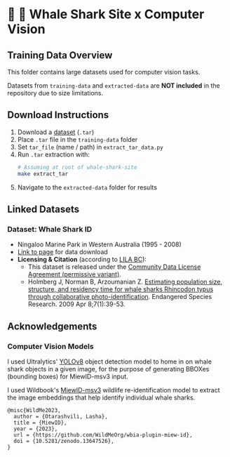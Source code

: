 # 🐋 🦈 Whale Shark Site x Computer Vision 

## Training Data Overview

This folder contains large datasets used for computer vision tasks.

Datasets from `training-data` and `extracted-data` are **NOT included** in the repository due to size limitations.


## Download Instructions

1. Download a [dataset](#linked-datasets) (`.tar`) 
2. Place `.tar` file in the `training-data` folder 
3. Set `tar_file` (name / path) in `extract_tar_data.py`
4. Run `.tar` extraction with:
    ```sh
    # Assuming at root of whale-shark-site
    make extract_tar
    ```
5. Navigate to the `extracted-data` folder for results


## Linked Datasets

### Dataset: Whale Shark ID 
- Ningaloo Marine Park in Western Australia (1995 - 2008)
- [Link to page](https://lila.science/datasets/whale-shark-id) for data download
- **Licensing & Citation** (according to [LILA BC](https://lila.science)): 
    - This dataset is released under the [Community Data License Agreement (permissive variant)](https://cdla.io/permissive-1-0/).
    - Holmberg J, Norman B, Arzoumanian Z. [Estimating population size, structure, and residency time for whale sharks Rhincodon typus through collaborative photo-identification](https://www.int-res.com/abstracts/esr/v7/n1/p39-53/). Endangered Species Research. 2009 Apr 8;7(1):39-53.


## Acknowledgements

### Computer Vision Models

I used Ultralytics' [YOLOv8](https://docs.ultralytics.com/models/yolov8) object detection model to home in on whale shark objects in a given image, for the purpose of generating BBOXes (bounding boxes) for MiewID-msv3 input.

I used Wildbook's [MiewID-msv3](https://huggingface.co/conservationxlabs/miewid-msv3) wildlife re-identification model to extract the image embeddings that help identify individual whale sharks.
```
@misc{WildMe2023,
  author = {Otarashvili, Lasha},
  title = {MiewID},
  year = {2023},
  url = {https://github.com/WildMeOrg/wbia-plugin-miew-id},
  doi = {10.5281/zenodo.13647526},
}
```



